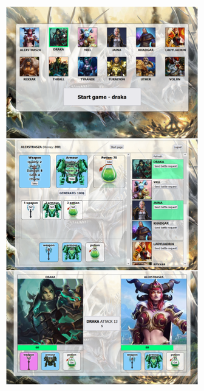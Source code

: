 ![](https://github.com/planktonaz/wowGameFront/blob/main/assets/img1.png)
![](https://github.com/planktonaz/wowGameFront/blob/main/assets/img2.png)
![](https://github.com/planktonaz/wowGameFront/blob/main/assets/img3.png)
